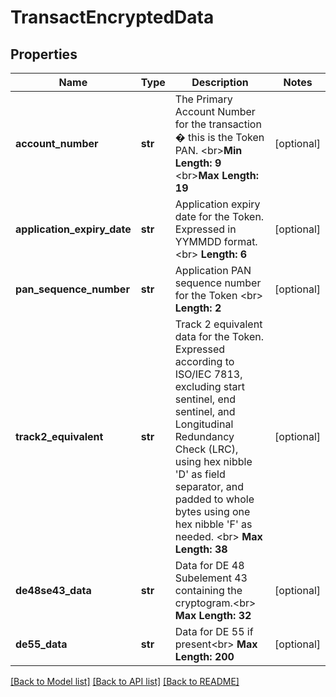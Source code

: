 # TransactEncryptedData

## Properties
Name | Type | Description | Notes
------------ | ------------- | ------------- | -------------
**account_number** | **str** | The Primary Account Number for the transaction � this is the Token PAN.  &lt;br&gt;__Min Length: 9__ &lt;br&gt;__Max Length: 19__  | [optional] 
**application_expiry_date** | **str** | Application expiry date for the Token. Expressed in YYMMDD format.  &lt;br&gt; __Length: 6__  | [optional] 
**pan_sequence_number** | **str** | Application PAN sequence number for the Token &lt;br&gt;  __Length: 2__  | [optional] 
**track2_equivalent** | **str** | Track 2 equivalent data for the Token. Expressed according to ISO/IEC 7813, excluding start sentinel, end sentinel, and Longitudinal Redundancy Check (LRC), using hex nibble &#39;D&#39; as field separator, and padded to whole bytes using one hex nibble &#39;F&#39; as needed.  &lt;br&gt;   __Max Length: 38__  | [optional] 
**de48se43_data** | **str** | Data for DE 48 Subelement 43 containing the cryptogram.&lt;br&gt; __Max Length: 32__  | [optional] 
**de55_data** | **str** | Data for DE 55 if present&lt;br&gt; __Max Length: 200__  | [optional] 

[[Back to Model list]](../README.md#documentation-for-models) [[Back to API list]](../README.md#documentation-for-api-endpoints) [[Back to README]](../README.md)


